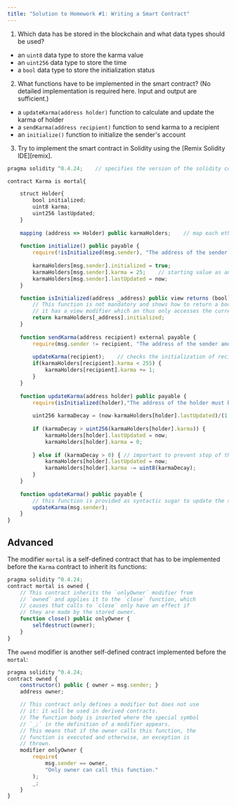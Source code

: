 ```yaml
---
title: "Solution to Homework #1: Writing a Smart Contract"
---
```


1. Which data has be stored in the blockchain and what data types should be used?
* an ```uint8``` data type to store the karma value
* an ```uint256``` data type to store the time
* a ```bool``` data type to store the initialization status

2. What functions have to be implemented in the smart contract? (No detailed implementation is required here. Input and output are sufficient.)

* a ```updateKarma(address holder)``` function to calculate and update the karma of holder
* a ```sendKarma(address recipient)``` function to send karma to a recipient
* an ```initialize()``` function to initialize the sender's account

3. Try to implement the smart contract in Solidity using the [Remix Solidity IDE][remix].

```javascript
pragma solidity ^0.4.24;    // specifies the version of the solidity compiler

contract Karma is mortal{

    struct Holder{
        bool initialized;
        uint8 karma;
        uint256 lastUpdated;
    }
    
    mapping (address => Holder) public karmaHolders;    // map each ethereum address to a Holder struct and make this mapping publically accessible
    
    function initialize() public payable {
        require(!isInitialized(msg.sender), "The address of the sender cannot be initialized already.");
        
        karmaHolders[msg.sender].initialized = true;
        karmaHolders[msg.sender].karma = 25;    // starting value as an incentive for using the app
        karmaHolders[msg.sender].lastUpdated = now;
    }

    function isInitialized(address _address) public view returns (bool) {
    	// This function is not mandatory and shows how to return a boolean value.
    	// it has a view modifier which an thus only accesses the current contract state without changing it. In this case, no gas is charged for the function call.
        return karmaHolders[_address].initialized;
    }
    
    function sendKarma(address recipient) external payable {
        require(msg.sender != recipient, "The address of the sender and the recipient cannot be identical.");
        
        updateKarma(recipient);    // checks the initialization of recipient internally
        if(karmaHolders[recipient].karma < 255) {
            karmaHolders[recipient].karma += 1;
        }
    }
    
    function updateKarma(address holder) public payable {
        require(isInitialized(holder),"The address of the holder must be initialized first.");
            
        uint256 karmaDecay = (now-karmaHolders[holder].lastUpdated)/(1 minutes);	//seconds and days are also available as constants
        
        if (karmaDecay > uint256(karmaHolders[holder].karma)) {
            karmaHolders[holder].lastUpdated = now; 
            karmaHolders[holder].karma = 0;
            
        } else if (karmaDecay > 0) { // important to prevent stop of the karmaDecay by frequent updating
            karmaHolders[holder].lastUpdated = now; 
            karmaHolders[holder].karma -= uint8(karmaDecay);
        }
    }
    
    function updateKarma() public payable {
    	// this function is provided as syntactic sugar to update the sender's address
        updateKarma(msg.sender);
    }
}
```

## Advanced
The modifier ```mortal``` is a self-defined contract that has to be implemented before the ```Karma``` contract to inherit its functions:
```javascript
pragma solidity ^0.4.24;
contract mortal is owned {
    // This contract inherits the `onlyOwner` modifier from
    // `owned` and applies it to the `close` function, which
    // causes that calls to `close` only have an effect if
    // they are made by the stored owner.
    function close() public onlyOwner {
        selfdestruct(owner);
    }
}
```
The ```owend``` modifier is another self-defined contract implemented before the ```mortal```:
```javascript
pragma solidity ^0.4.24;
contract owned {
    constructor() public { owner = msg.sender; }
    address owner;

    // This contract only defines a modifier but does not use
    // it: it will be used in derived contracts.
    // The function body is inserted where the special symbol
    // `_;` in the definition of a modifier appears.
    // This means that if the owner calls this function, the
    // function is executed and otherwise, an exception is
    // thrown.
    modifier onlyOwner {
        require(
            msg.sender == owner,
            "Only owner can call this function."
        );
        _;
    }
}
```
